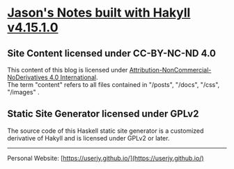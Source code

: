 # [Jason's Notes built with Hakyll v4.15.1.0](https://userjy.github.io/CoolHakyll)

## Site Content licensed under CC-BY-NC-ND 4.0


This content of this blog is licensed under [Attribution-NonCommercial-NoDerivatives 4.0 International][cc-by-nc-nd].  
The term "content" refers to all files contained in "/posts", "/docs", "/css", "/images" .


[cc-by-nc-nd]: https://creativecommons.org/licenses/by-nc-nd/4.0/

## Static Site Generator licensed under GPLv2

The source code of this Haskell static site generator is a customized derivative of Hakyll and is licensed under GPLv2 or later.

---

Personal Website: [https://userjy.github.io/](https://userjy.github.io/)

